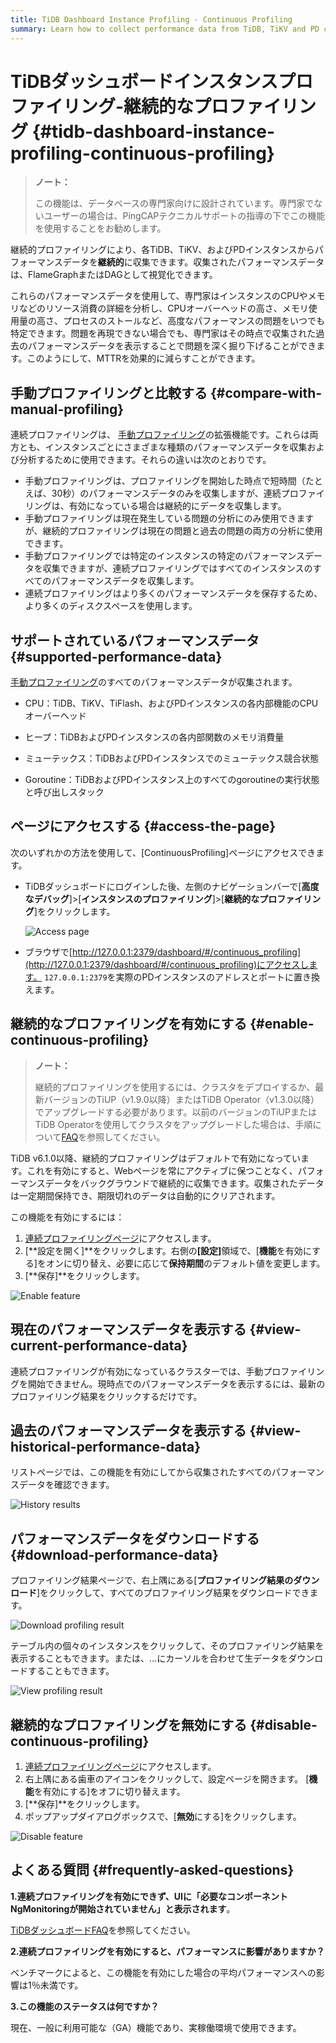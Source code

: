 ```yaml
---
title: TiDB Dashboard Instance Profiling - Continuous Profiling
summary: Learn how to collect performance data from TiDB, TiKV and PD continuously to reduce MTTR.
---
```


# TiDBダッシュボードインスタンスプロファイリング-継続的なプロファイリング {#tidb-dashboard-instance-profiling-continuous-profiling}

> **ノート：**
>
> この機能は、データベースの専門家向けに設計されています。専門家でないユーザーの場合は、PingCAPテクニカルサポートの指導の下でこの機能を使用することをお勧めします。

継続的プロファイリングにより、各TiDB、TiKV、およびPDインスタンスからパフォーマンスデータを**継続的**に収集できます。収集されたパフォーマンスデータは、FlameGraphまたはDAGとして視覚化できます。

これらのパフォーマンスデータを使用して、専門家はインスタンスのCPUやメモリなどのリソース消費の詳細を分析し、CPUオーバーヘッドの高さ、メモリ使用量の高さ、プロセスのストールなど、高度なパフォーマンスの問題をいつでも特定できます。問題を再現できない場合でも、専門家はその時点で収集された過去のパフォーマンスデータを表示することで問題を深く掘り下げることができます。このようにして、MTTRを効果的に減らすことができます。

## 手動プロファイリングと比較する {#compare-with-manual-profiling}

連続プロファイリングは、 [手動プロファイリング](/dashboard/dashboard-profiling.md)の拡張機能です。これらは両方とも、インスタンスごとにさまざまな種類のパフォーマンスデータを収集および分析するために使用できます。それらの違いは次のとおりです。

-   手動プロファイリングは、プロファイリングを開始した時点で短時間（たとえば、30秒）のパフォーマンスデータのみを収集しますが、連続プロファイリングは、有効になっている場合は継続的にデータを収集します。
-   手動プロファイリングは現在発生している問題の分析にのみ使用できますが、継続的プロファイリングは現在の問題と過去の問題の両方の分析に使用できます。
-   手動プロファイリングでは特定のインスタンスの特定のパフォーマンスデータを収集できますが、連続プロファイリングではすべてのインスタンスのすべてのパフォーマンスデータを収集します。
-   連続プロファイリングはより多くのパフォーマンスデータを保存するため、より多くのディスクスペースを使用します。

## サポートされているパフォーマンスデータ {#supported-performance-data}

[手動プロファイリング](/dashboard/dashboard-profiling.md#supported-performance-data)のすべてのパフォーマンスデータが収集されます。

-   CPU：TiDB、TiKV、TiFlash、およびPDインスタンスの各内部機能のCPUオーバーヘッド

-   ヒープ：TiDBおよびPDインスタンスの各内部関数のメモリ消費量

-   ミューテックス：TiDBおよびPDインスタンスでのミューテックス競合状態

-   Goroutine：TiDBおよびPDインスタンス上のすべてのgoroutineの実行状態と呼び出しスタック

## ページにアクセスする {#access-the-page}

次のいずれかの方法を使用して、[ContinuousProfiling]ページにアクセスできます。

-   TiDBダッシュボードにログインした後、左側のナビゲーションバーで[**高度なデバッグ**]&gt;[<strong>インスタンスのプロファイリング</strong>]&gt;[<strong>継続的なプロファイリング</strong>]をクリックします。

    ![Access page](/media/dashboard/dashboard-conprof-access.png)

-   ブラウザで[http://127.0.0.1:2379/dashboard/#/continuous_profiling](http://127.0.0.1:2379/dashboard/#/continuous_profiling)にアクセスします。 `127.0.0.1:2379`を実際のPDインスタンスのアドレスとポートに置き換えます。

## 継続的なプロファイリングを有効にする {#enable-continuous-profiling}

> **ノート：**
>
> 継続的プロファイリングを使用するには、クラスタをデプロイするか、最新バージョンのTiUP（v1.9.0以降）またはTiDB Operator（v1.3.0以降）でアップグレードする必要があります。以前のバージョンのTiUPまたはTiDB Operatorを使用してクラスタをアップグレードした場合は、手順について[FAQ](/dashboard/dashboard-faq.md#a-required-component-ngmonitoring-is-not-started-error-is-shown)を参照してください。

TiDB v6.1.0以降、継続的プロファイリングはデフォルトで有効になっています。これを有効にすると、Webページを常にアクティブに保つことなく、パフォーマンスデータをバックグラウンドで継続的に収集できます。収集されたデータは一定期間保持でき、期限切れのデータは自動的にクリアされます。

この機能を有効にするには：

1.  [連続プロファイリングページ](#access-the-page)にアクセスします。
2.  [**設定を開く]**をクリックします。右側の<strong>[設定]</strong>領域で、[<strong>機能</strong>を有効にする]をオンに切り替え、必要に応じて<strong>保持期間</strong>のデフォルト値を変更します。
3.  [**保存]**をクリックします。

![Enable feature](/media/dashboard/dashboard-conprof-start.png)

## 現在のパフォーマンスデータを表示する {#view-current-performance-data}

連続プロファイリングが有効になっているクラスターでは、手動プロファイリングを開始できません。現時点でのパフォーマンスデータを表示するには、最新のプロファイリング結果をクリックするだけです。

## 過去のパフォーマンスデータを表示する {#view-historical-performance-data}

リストページでは、この機能を有効にしてから収集されたすべてのパフォーマンスデータを確認できます。

![History results](/media/dashboard/dashboard-conprof-history.png)

## パフォーマンスデータをダウンロードする {#download-performance-data}

プロファイリング結果ページで、右上隅にある[**プロファイリング結果のダウンロード**]をクリックして、すべてのプロファイリング結果をダウンロードできます。

![Download profiling result](/media/dashboard/dashboard-conprof-download.png)

テーブル内の個々のインスタンスをクリックして、そのプロファイリング結果を表示することもできます。または、...にカーソルを合わせて生データをダウンロードすることもできます。

![View profiling result](/media/dashboard/dashboard-conprof-single.png)

## 継続的なプロファイリングを無効にする {#disable-continuous-profiling}

1.  [連続プロファイリングページ](#access-the-page)にアクセスします。
2.  右上隅にある歯車のアイコンをクリックして、設定ページを開きます。 [**機能**を有効にする]をオフに切り替えます。
3.  [**保存]**をクリックします。
4.  ポップアップダイアログボックスで、[**無効**にする]をクリックします。

![Disable feature](/media/dashboard/dashboard-conprof-stop.png)

## よくある質問 {#frequently-asked-questions}

**1.連続プロファイリングを有効にできず、UIに「必要なコンポーネントNgMonitoringが開始されていません」と表示されます**。

[TiDBダッシュボードFAQ](/dashboard/dashboard-faq.md#a-required-component-ngmonitoring-is-not-started-error-is-shown)を参照してください。

**2.連続プロファイリングを有効にすると、パフォーマンスに影響がありますか？**

ベンチマークによると、この機能を有効にした場合の平均パフォーマンスへの影響は1％未満です。

**3.この機能のステータスは何ですか？**

現在、一般に利用可能な（GA）機能であり、実稼働環境で使用できます。

